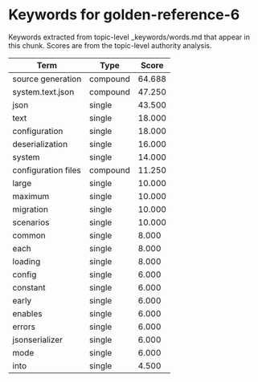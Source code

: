 # Keywords for golden-reference-6

Keywords extracted from topic-level _keywords/words.md that appear in this chunk.
Scores are from the topic-level authority analysis.

| Term | Type | Score |
|------|------|-------|
| source generation | compound | 64.688 |
| system.text.json | compound | 47.250 |
| json | single | 43.500 |
| text | single | 18.000 |
| configuration | single | 18.000 |
| deserialization | single | 16.000 |
| system | single | 14.000 |
| configuration files | compound | 11.250 |
| large | single | 10.000 |
| maximum | single | 10.000 |
| migration | single | 10.000 |
| scenarios | single | 10.000 |
| common | single | 8.000 |
| each | single | 8.000 |
| loading | single | 8.000 |
| config | single | 6.000 |
| constant | single | 6.000 |
| early | single | 6.000 |
| enables | single | 6.000 |
| errors | single | 6.000 |
| jsonserializer | single | 6.000 |
| mode | single | 6.000 |
| into | single | 4.500 |
